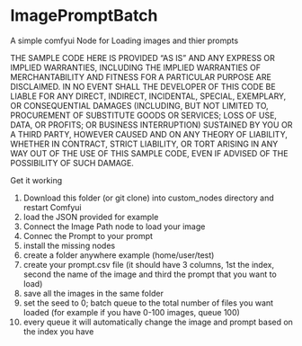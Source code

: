# ImagePromptBatch
A simple comfyui Node for Loading images and thier prompts

THE SAMPLE CODE HERE IS PROVIDED “AS IS” AND ANY EXPRESS OR IMPLIED WARRANTIES, INCLUDING THE IMPLIED WARRANTIES OF MERCHANTABILITY AND FITNESS FOR A PARTICULAR PURPOSE ARE DISCLAIMED. IN NO EVENT SHALL THE DEVELOPER OF THIS CODE BE LIABLE FOR ANY DIRECT, INDIRECT, INCIDENTAL, SPECIAL, EXEMPLARY, OR CONSEQUENTIAL DAMAGES (INCLUDING, BUT NOT LIMITED TO, PROCUREMENT OF SUBSTITUTE GOODS OR SERVICES; LOSS OF USE, DATA, OR PROFITS; OR BUSINESS INTERRUPTION) SUSTAINED BY YOU OR A THIRD PARTY, HOWEVER CAUSED AND ON ANY THEORY OF LIABILITY, WHETHER IN CONTRACT, STRICT LIABILITY, OR TORT ARISING IN ANY WAY OUT OF THE USE OF THIS SAMPLE CODE, EVEN IF ADVISED OF THE POSSIBILITY OF SUCH DAMAGE.

Get it working
1. Download this folder (or git clone) into custom_nodes directory and restart Comfyui
2. load the JSON provided for example
3. Connect the Image Path node to load your image
4. Connec the Prompt to your prompt
5. install the missing nodes
6. create a folder anywhere example (home/user/test)
7. create your prompt.csv file (it should have 3 columns, 1st the index, second the name of the image and third the prompt that you want to load)
8. save all the images in the same folder
9. set the seed to 0; batch queue to the total number of files you want loaded (for example if you have 0-100 images, queue 100)
10.  every queue it will automatically change the image and prompt based on the index you have

